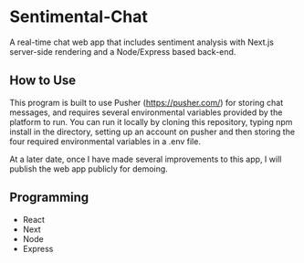 # Sentimental-Chat
A real-time chat web app that includes sentiment analysis with Next.js server-side rendering and a Node/Express based back-end.

## How to Use
This program is built to use Pusher (https://pusher.com/) for storing chat messages, and requires several environmental variables provided by the platform to run. You can run it locally by cloning this repository, typing npm install in the directory, setting up an account on pusher and then storing the four required environmental variables in a .env file.

At a later date, once I have made several improvements to this app, I will publish the web app publicly for demoing.

## Programming
* React
* Next
* Node
* Express
